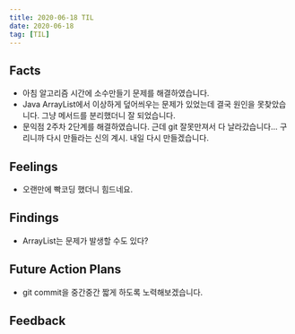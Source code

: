 ```yaml
---
title: 2020-06-18 TIL
date: 2020-06-18
tag: [TIL]
---
```


## Facts

- 아침 알고리즘 시간에 소수만들기 문제를 해결하였습니다.
- Java ArrayList에서 이상하게 덮어씌우는 문제가 있었는데 결국 원인을 못찾았습니다. 그냥 메서드를 분리했더니 잘 되었습니다.
- 문익점 2주차 2단계를 해결하였습니다. 근데 git 잘못만져서 다 날라갔습니다... 구리니까 다시 만들라는 신의 계시. 내일 다시 만들겠습니다.

## Feelings

- 오랜만에 빡코딩 했더니 힘드네요.

## Findings

- ArrayList는 문제가 발생할 수도 있다?

## Future Action Plans

- git commit을 중간중간 짧게 하도록 노력해보겠습니다.

## Feedback

